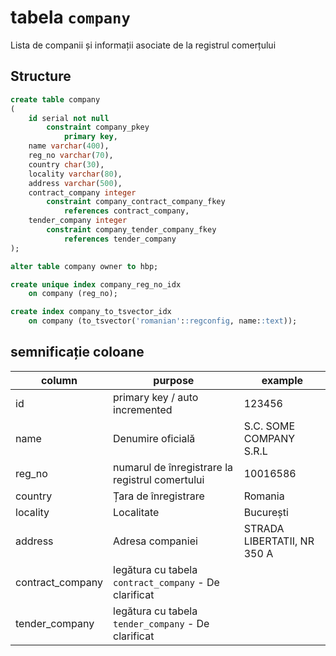 # tabela `company`

Lista de companii și informații asociate de la registrul comerțului

## Structure

~~~ sql
create table company
(
	id serial not null
		constraint company_pkey
			primary key,
	name varchar(400),
	reg_no varchar(70),
	country char(30),
	locality varchar(80),
	address varchar(500),
	contract_company integer
		constraint company_contract_company_fkey
			references contract_company,
	tender_company integer
		constraint company_tender_company_fkey
			references tender_company
);

alter table company owner to hbp;

create unique index company_reg_no_idx
	on company (reg_no);

create index company_to_tsvector_idx
	on company (to_tsvector('romanian'::regconfig, name::text));
~~~

## semnificație coloane

|column|purpose|example
|---|---|---
|id|primary key / auto incremented|123456
|name|Denumire oficială|S.C. SOME COMPANY S.R.L
|reg_no|numarul de înregistrare la registrul comertului|10016586
|country|Țara de înregistrare|Romania                       
|locality|Localitate|București
|address|Adresa companiei|STRADA LIBERTATII, NR 350 A
|contract_company|legătura cu tabela `contract_company` - De clarificat
|tender_company|legătura cu tabela `tender_company` - De clarificat
